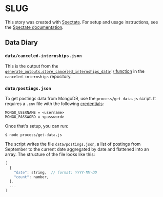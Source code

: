 # SLUG

This story was created with [Spectate](https://github.com/graphicsdesk/spectate). For setup and usage instructions, see the [Spectate documentation](https://github.com/graphicsdesk/spectate/#cloning-a-spectate-project).

## Data Diary

### `data/canceled-internships.json`

This is the output from the [`generate_outputs.store_canceled_internships_data()` function](https://github.com/graphicsdesk/canceled-internships#job-loss-intermediate-output) in the `canceled-internships` repository.

### `data/postings.json`

To get postings data from MongoDB, use the `process/get-data.js` script. It requires a `.env` file with the following [credentials](https://docs.google.com/document/d/1C6WPRpabD6YXjQK3VnvjGy02fgxaARHbJTirm3Rzf8I/edit#heading=h.tamwx7fxlakd):

```
MONGO_USERNAME = <username>
MONGO_PASSWORD = <password>
```

Once that's setup, you can run:

```
$ node process/get-data.js
```

The script writes the file `data/postings.json`, a list of postings from September to the current date aggregated by date and flattened into an array. The structure of the file looks like this:

```js
[
  {
    "date": string,  // format: YYYY-MM-DD
    "count": number,
  },
  ...
]
```
